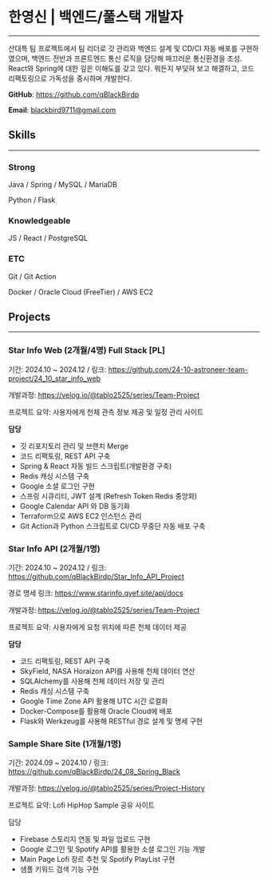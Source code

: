 # 한영신 | 백엔드/풀스택 개발자

---

산대특 팀 프로젝트에서 팀 리더로 깃 관리와 백엔드 설계 및 CD/CI 자동 배포를 구현하였으며, 백엔드 전반과 프론트엔드 통신 로직을 담당해 매끄러운 통신환경을 조성. React와 Spring에 대한 깊은 이해도를 갖고 있다. 뭐든지 부딪혀 보고 해결하고, 코드 리팩토링으로 가독성을 중시하며 개발한다.

**GitHub**: https://github.com/qBlackBirdp

**Email**: blackbird9711@gmail.com

## Skills

---

### Strong

Java / Spring / MySQL / MariaDB

Python / Flask

### Knowledgeable

JS / React / PostgreSQL

### ETC

Git / Git Action

Docker / Oracle Cloud (FreeTier) / AWS EC2

## Projects

---

### Star Info Web (2개월/4명) Full Stack [PL]

기간: 2024.10 ~ 2024.12 / 링크: https://github.com/24-10-astroneer-team-project/24_10_star_info_web

개발과정: https://velog.io/@tablo2525/series/Team-Project

프로젝트 요약: 사용자에게 천체 관측 정보 제공 및 일정 관리 사이트

**담당**

- 깃 리포지토리 관리 및 브랜치 Merge
- 코드 리팩토링, REST API 구축
- Spring & React 자동 빌드 스크립트(개발환경 구축)
- Redis 캐싱 시스템 구축
- Google 소셜 로그인 구현
- 스프링 시큐리티, JWT 설계 (Refresh Token Redis 중앙화)
- Google Calendar API 와 DB 동기화
- Terraform으로 AWS EC2 인스턴스 관리
- Git Action과 Python 스크립트로 CI/CD 무중단 자동 배포 구축

### Star Info API (2개월/1명)

기간: 2024.10 ~ 2024.12 / 링크: https://github.com/qBlackBirdp/Star_Info_API_Project

경로 명세 링크: https://www.starinfo.qyef.site/api/docs

개발과정: https://velog.io/@tablo2525/series/Team-Project

프로젝트 요약: 사용자에게 요청 위치에 따른 천체 데이터 제공

**담당**

- 코드 리팩토링, REST API 구축
- SkyField, NASA Horaizon API를 사용해 천체 데이터 연산
- SQLAlchemy를 사용해 천체 데이터 저장 및 관리
- Redis 캐싱 시스템 구축
- Google Time Zone API 활용해 UTC 시간 로컬화
- Docker-Compose를 활용해 Oracle Cloud에 배포
- Flask와 Werkzeug를 사용해 RESTful 경로 설계 및 명세 구현

### Sample Share Site (1개월/1명)

기간: 2024.09 ~ 2024.10 / 링크: https://github.com/qBlackBirdp/24_08_Spring_Black

개발과정: https://velog.io/@tablo2525/series/Project-History

프로젝트 요약: Lofi HipHop Sample 공유 사이트

담당

- Firebase 스토리지 연동 및 파일 업로드 구현
- Google 로그인 및 Spotify API를 활용한 소셜 로그인 기능 개발
- Main Page Lofi 장르 추천 및 Spotify PlayList 구현
- 샘플 키워드 검색 기능 구현
